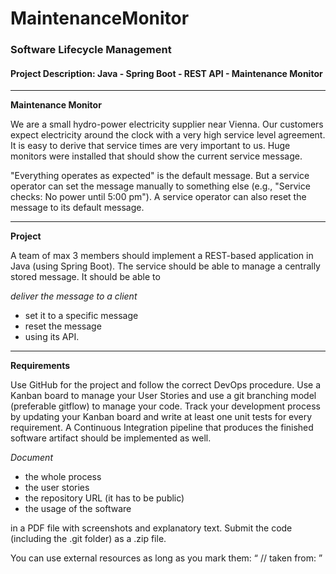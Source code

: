 # MaintenanceMonitor #


### Software Lifecycle Management ###


#### Project Description: Java - Spring Boot - REST API - Maintenance Monitor ####

____________________________________________

**Maintenance Monitor**

We are a small hydro-power electricity supplier near Vienna. Our customers expect electricity around the clock with a very high service level agreement. It is easy to derive that service times are very important to us. Huge monitors were installed that should show the current service message.

"Everything operates as expected" is the default message. But a service operator can set the message manually to something else (e.g., "Service checks: No power until 5:00 pm"). A service operator can also reset the message to its default message.

_____________________________________________

**Project**

A team of max 3 members should implement a REST-based application in Java (using Spring Boot). The service should be able to manage a centrally stored message. It should be able to

*deliver the message to a client*
- set it to a specific message
- reset the message
- using its API.

______________________________________________

**Requirements**

Use GitHub for the project and follow the correct DevOps procedure. Use a Kanban board to manage your User Stories and use a git branching model (preferable gitflow) to manage your code. Track your development process by updating your Kanban board and write at least one unit tests for every requirement. A Continuous Integration pipeline that produces the finished software artifact should be implemented as well.

*Document*

- the whole process
- the user stories
- the repository URL (it has to be public)
- the usage of the software

in a PDF file with screenshots and explanatory text. Submit the code (including the .git folder) as a .zip file.

You can use external resources as long as you mark them: “ // taken from: <URL> ”



